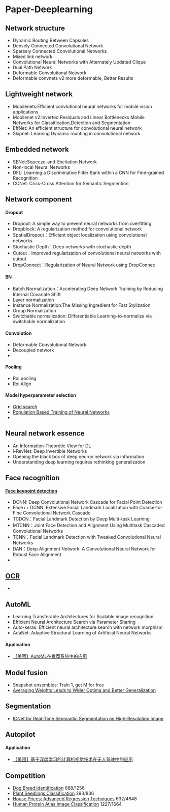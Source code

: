 # Paper-Deeplearning
## Network structure
   -  Dynamic Routing Between Capsules  
   -  Densely Connected Convolutional Network
   -  Sparsely Connected Convolutional Networks   
   -  Mixed link network  
   -  Convolutional Neural Networks with Alternately Updated Clique   
   -  Dual Path Network   
   -  Deformable Convolutional Network    
   -  Deformable convnets v2 more deformable, Better Results    
      
   
   
## Lightweight network
   -  Mobilenets:Efficient convlutional neural networks for mobile vision applications
   -  Mobilenet v2:Inverted Residuals and Linear Bottlenecks Mobile Networks for Classification,Detection and Segmentation
   -  EffNet: An efficient structure for convolutional neural network    
   -  Skipnet: Learning Dynamic rounting in convolutional network

## Embedded network
   - SENet:Squeeze-and-Excitation Network   
   - Non-local Neural Networks      
   - DFL: Learning a Discriminative Filter Bank within a CNN for Fine-grained Recognition     
   - CCNet: Criss-Cross Attention for Semantic Segmention     
     
## Network component
#### Dropout
   - Dropout: A simple way to prevent neural networks from overfitting       
   - Dropblock: A regularization method for convolutional network      
   - SpatialDropout：Efficient object localization using convolutional networks    
   - Stochastic Depth：Deep networks with stochastic depth   
   - Cutout：Improved regularization of convolutional neural networks with cutout    
   - DropConnect：Regularization of Neural Network using DropConnec    
#### BN
   - Batch Normalization：Accelerating Deep Network Training by Reducing Internal Covariate Shift     
   - Layer normalization   
   - Instance Normalization:The Missing Ingredient for Fast Stylization   
   - Group Normalization     
   - Switchable normalization: Differentiable Learning-to-normalize via switchable normalization   
#### Convolution 
   - Deformable Convolutional Network    
   - Decoupled network    
   -  
#### Pooling
   - Roi pooling     
   - Roi Align   
   
   
#### Model hyperparameter selection
   - [Grid search](https://github.com/johntwk/Python-ML-rolling-grid-search)
   - [Population Based Training of Neural Networks](https://deepmind.com/blog/population-based-training-neural-networks/)      
   - 
   
## Neural network essence   
   - An Information-Theoretic View for DL    
   - i-RevNet: Deep Invertible Networks   
   - Opening the black box of deep neuron network via information     
   - Understanding deep learning requires rethinking generalization   
      
## Face recognition
#### [Face keypoint detection](https://mp.weixin.qq.com/s/CvdeV5xgUF0kStJQdRst0w)
   - DCNN: Deep Convolutional Network Cascade for Facial Point Detection      
   - Face++ DCNN: Extensive Facial Landmark Localization with Coarse-to-Fine Convolutional Network Cascade    
   - TCDCN：Facial Landmark Detection by Deep Multi-task Learning    
   - MTCNN：Joint Face Detection and Alignment Using Multitask Cascaded Convolutional Networks     
   - TCNN：Facial Landmark Detection with Tweaked Convolutional Neural Networks   
   - DAN：Deep Alignment Network: A Convolutional Neural Network for Robust Face Alignment     
   - 
## [OCR](https://github.com/wanghaisheng/awesome-ocr)
   -  
   
## AutoML
   -  Learning Transferable Architectures for Scalable image recognition    
   -  Efficient Neural Architecture Search via Parameter Sharing    
   -  Auto-keras: Efficient neural architecture search with network morphism  
   -  AdaNet: Adaptive Structural Learning of Artificial Neural Networks   
#### Application
   - [【美团】AutoML在推荐系统中的应用](https://gitbook.cn/books/5bcd96da48da2b3b6ac43327/index.html)

## Model fusion
   - Snapshot ensembles: Train 1, get M for free
   - [Averaging Weights Leads to Wider Optima and Better Generalization](https://github.com/kiudee/cs-ranking)   
   
## Segmentation
   - [ICNet for Real-Time Senmantic Segmentation on High-Resolution Image](https://github.com/hellochick/ICNet-tensorflow)    

## Autopilot
#### Application
   - [【美团】基于深度学习的计算机视觉技术在无人驾驶中的应用](https://gitbook.cn/gitchat/activity/5b90dea4d8738501887c527f)
   
## Competition
   - [Dog Breed Identification](https://www.kaggle.com/c/dog-breed-identification)              688/1256
   - [Plant Seedlings Classification](https://www.kaggle.com/c/plant-seedlings-classification)            393/836
   - [House Prices: Advanced Regression Techniques](https://www.kaggle.com/c/house-prices-advanced-regression-techniques)        632/4648
   - [Human Protein Atlas Image Classification](https://www.kaggle.com/c/human-protein-atlas-image-classification)       1227/1664

   
